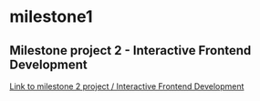 # milestone1
## Milestone project 2 - Interactive Frontend Development

<a href="https://ocyrus47.github.io/milestone2/" target="_blank"> Link to milestone 2 project / Interactive Frontend Development </a>
